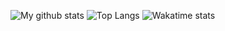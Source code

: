 ![My github stats](https://github-readme-stats.vercel.app/api?username=VadyChel&show_icons=true&theme=tokyonight&count_private=true)
![Top Langs](https://github-readme-stats.vercel.app/api/top-langs/?username=VadyChel&theme=tokyonight&count_private=true)
![Wakatime stats](https://github-readme-stats.vercel.app/api/wakatime?username=Vython&theme=tokyonight)
